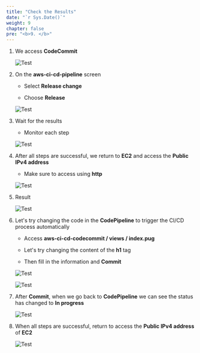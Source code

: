```yaml
---
title: "Check the Results"
date: "`r Sys.Date()`"
weight: 9
chapter: false
pre: "<b>9. </b>"
---
```


1. We access **CodeCommit**

    ![Test](/images/9-Test/1.png)

2. On the **aws-ci-cd-pipeline** screen

    - Select **Release change**

    - Choose **Release**

    ![Test](/images/9-Test/2.png)

3. Wait for the results

    - Monitor each step

    ![Test](/images/9-Test/3.png)

4. After all steps are successful, we return to **EC2** and access the **Public IPv4 address**

    - Make sure to access using **http**

    ![Test](/images/9-Test/4.png)

5. Result

    ![Test](/images/9-Test/5.png)

6. Let's try changing the code in the **CodePipeline** to trigger the CI/CD process automatically

    - Access **aws-ci-cd-codecommit / views / index.pug**

    - Let's try changing the content of the **h1** tag

    - Then fill in the information and **Commit**

    ![Test](/images/9-Test/6.png)

    ![Test](/images/9-Test/7.png)

7. After **Commit**, when we go back to **CodePipeline** we can see the status has changed to **In progress**

    ![Test](/images/9-Test/8.png)

8. When all steps are successful, return to access the **Public IPv4 address** of **EC2**

    ![Test](/images/9-Test/9.png)

